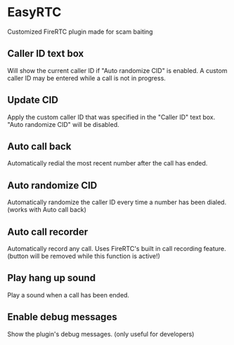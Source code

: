 # EasyRTC

Customized FireRTC plugin made for scam baiting

## Caller ID text box 

Will show the current caller ID if "Auto randomize CID" is enabled. A custom caller ID may be entered while a call is not in progress.

## Update CID

Apply the custom caller ID that was specified in the "Caller ID" text box. "Auto randomize CID" will be disabled.

## Auto call back

Automatically redial the most recent number after the call has ended.  
  
## Auto randomize CID

Automatically randomize the caller ID every time a number has been dialed. (works with Auto call back)

## Auto call recorder

Automatically record any call. Uses FireRTC's built in call recording feature. (button will be removed while this function is active!)

## Play hang up sound

Play a sound when a call has been ended.

## Enable debug messages

Show the plugin's debug messages. (only useful for developers)
